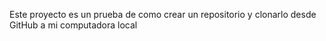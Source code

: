 Este proyecto es un prueba de como crear un repositorio y clonarlo desde GitHub a mi computadora local